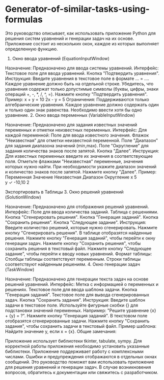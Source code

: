 # Generator-of-similar-tasks-using-formulas
Это руководство описывает, как использовать приложение Python для решения систем уравнений и генерации задач на их основе. Приложение состоит из нескольких окон, каждое из которых выполняет определенную функцию.

1. Окно ввода уравнений (EquationInputWindow)

Назначение: Предназначено для ввода системы уравнений.
Интерфейс:
Текстовое поле для ввода уравнений.
Кнопка "Подтвердить уравнения".
Инструкция:
Введите уравнения в текстовое поле в формате ... = .... Каждое уравнение должно быть на отдельной строке.
Убедитесь, что уравнения содержат только допустимые символы (буквы, цифры, знаки операций +, -, *, /, ^, =).
Нажмите кнопку "Подтвердить уравнения".
Пример:
x + y = 10
2x - y = 5
Ограничения:
Поддерживаются только алгебраические уравнения.
Каждое уравнение должно содержать один и только один знак равенства.
Необходимо ввести хотя бы одно уравнение.
2. Окно ввода переменных (VariableInputWindow)

Назначение: Предназначено для задания известных значений переменных и отметки неизвестных переменных.
Интерфейс:
Для каждой переменной:
Поле для ввода известного значения.
Флажок "Неизвестная" для отметки неизвестной переменной.
Поле "Диапазон" для задания диапазона значений (min,max).
Поле "Округление" для задания количества знаков после запятой.
Кнопка "Далее".
Инструкция:
Для известных переменных введите их значения в соответствующие поля.
Отметьте флажками "Неизвестная" переменные, значения которых нужно найти.
При необходимости укажите диапазон значений и количество знаков после запятой.
Нажмите кнопку "Далее".
Пример:
Переменная	Значение	Неизвестная	Диапазон	Округление
x	          5			
y		                  ✓	          -10,10	   2

Экспортировать в Таблицы
3. Окно решений уравнений (SolutionWindow)

Назначение: Предназначено для отображения решений уравнений.
Интерфейс:
Поле для ввода количества заданий.
Таблица с решениями.
Кнопка "Сгенерировать решения".
Кнопка "Генерация заданий".
Кнопка "Сохранить решения".
Кнопка "Следующее задание".
Инструкция:
Введите количество решений, которые нужно сгенерировать.
Нажмите кнопку "Сгенерировать решения". В таблице отобразятся найденные решения.
Нажмите кнопку "Генерация заданий", чтобы перейти к окну генерации задач.
Нажмите кнопку "Сохранить решения", чтобы сохранить решения в текстовый файл.
Нажмите кнопку "Следующее задание", чтобы перейти к вводу новых уравнений.
Формат таблицы:
Столбцы таблицы соответствуют переменным.
Строки таблицы соответствуют найденным решениям.
4. Окно генерации задач (TaskWindow)

Назначение: Предназначено для генерации текста задач на основе решений уравнений.
Интерфейс:
Метка с информацией о переменных и решениях.
Текстовое поле для ввода шаблона задачи.
Кнопка "Генерация заданий".
Текстовое поле для вывода сгенерированных задач.
Кнопка "Сохранить задания".
Инструкция:
Введите шаблон задачи в текстовое поле. Используйте фигурные скобки {} для подстановки значений переменных. Например: "Решите уравнение {x} + {y} = ?".
Нажмите кнопку "Генерация заданий". В текстовом поле отобразятся сгенерированные задачи.
Нажмите кнопку "Сохранить задания", чтобы сохранить задачи в текстовый файл.
Пример шаблона:
Найдите значение y, если x = {x}.
Общие замечания:

Приложение использует библиотеки tkinter, tabulate, sympy.
Для корректной работы приложения необходимо установить указанные библиотеки.
Приложение поддерживает работу с комплексными числами.
Ошибки и предупреждения отображаются в отдельных окнах сообщений.
Это руководство поможет вам использовать приложение для решения уравнений и генерации задач. В случае возникновения вопросов, обратитесь к документации или свяжитесь с разработчиком.
